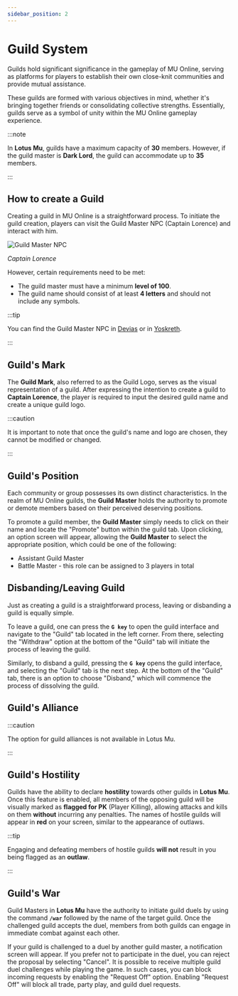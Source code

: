 ```yaml
---
sidebar_position: 2
---
```


# Guild System

Guilds hold significant significance in the gameplay of MU Online, serving as platforms for players to establish their own close-knit communities and provide mutual assistance.

These guilds are formed with various objectives in mind, whether it's bringing together friends or consolidating collective strengths. Essentially, guilds serve as a symbol of unity within the MU Online gameplay experience.

:::note

In **Lotus Mu**, guilds have a maximum capacity of **30** members. However, if the guild master is **Dark Lord**, the guild can accommodate up to **35** members.

:::

## How to create a Guild

Creating a guild in MU Online is a straightforward process. To initiate the guild creation, players can visit the Guild Master NPC (Captain Lorence) and interact with him.

![Guild Master NPC](/img/npc/guild-master.jpg)

_Captain Lorence_

However, certain requirements need to be met:

- The guild master must have a minimum **level of 100**.
- The guild name should consist of at least **4 letters** and should not include any symbols.

:::tip

You can find the Guild Master NPC in [Devias](/maps/devias) or in [Yoskreth](/maps/yoskreth).

:::

## Guild's Mark

The **Guild Mark**, also referred to as the Guild Logo, serves as the visual representation of a guild. After expressing the intention to create a guild to **Captain Lorence**, the player is required to input the desired guild name and create a unique guild logo.

:::caution

It is important to note that once the guild's name and logo are chosen, they cannot be modified or changed.

:::

## Guild's Position

Each community or group possesses its own distinct characteristics. In the realm of MU Online guilds, the **Guild Master** holds the authority to promote or demote members based on their perceived deserving positions.

To promote a guild member, the **Guild Master** simply needs to click on their name and locate the "Promote" button within the guild tab. Upon clicking, an option screen will appear, allowing the **Guild Master** to select the appropriate position, which could be one of the following:

- Assistant Guild Master
- Battle Master - this role can be assigned to 3 players in total

## Disbanding/Leaving Guild

Just as creating a guild is a straightforward process, leaving or disbanding a guild is equally simple.

To leave a guild, one can press the **`G key`** to open the guild interface and navigate to the "Guild" tab located in the left corner. From there, selecting the "Withdraw" option at the bottom of the "Guild" tab will initiate the process of leaving the guild.

Similarly, to disband a guild, pressing the **`G key`** opens the guild interface, and selecting the "Guild" tab is the next step. At the bottom of the "Guild" tab, there is an option to choose "Disband," which will commence the process of dissolving the guild.

## Guild's Alliance

:::caution

The option for guild alliances is not available in Lotus Mu.

:::

## Guild's Hostility

Guilds have the ability to declare **hostility** towards other guilds in **Lotus Mu**. Once this feature is enabled, all members of the opposing guild will be visually marked as **flagged for PK** (Player Killing), allowing attacks and kills on them **without** incurring any penalties. The names of hostile guilds will appear in **red** on your screen, similar to the appearance of outlaws.

:::tip

Engaging and defeating members of hostile guilds **will not** result in you being flagged as an **outlaw**.

:::

## Guild's War

Guild Masters in **Lotus Mu** have the authority to initiate guild duels by using the command **`/war`** followed by the name of the target guild. Once the challenged guild accepts the duel, members from both guilds can engage in immediate combat against each other.

If your guild is challenged to a duel by another guild master, a notification screen will appear. If you prefer not to participate in the duel, you can reject the proposal by selecting "Cancel". It is possible to receive multiple guild duel challenges while playing the game. In such cases, you can block incoming requests by enabling the "Request Off" option. Enabling "Request Off" will block all trade, party play, and guild duel requests.
